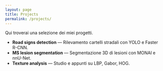 ```yaml
---
layout: page
title: Projects
permalink: /projects/
---
```


Qui troverai una selezione dei miei progetti.

- **Road signs detection** — Rilevamento cartelli stradali con YOLO e Faster R-CNN.  
- **MS lesion segmentation** — Segmentazione 3D di lesioni con MONAI e nnU-Net.  
- **Texture analysis** — Studio e appunti su LBP, Gabor, HOG.
